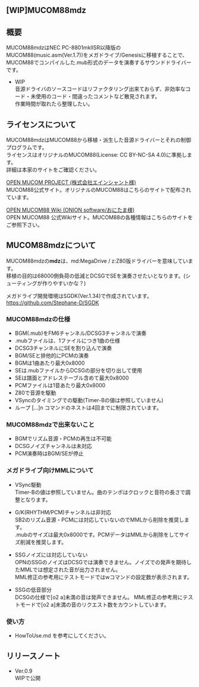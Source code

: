 [WIP]MUCOM88mdz
------------------
## 概要
MUCOM88mdzはNEC PC-8801mkⅡSR以降版のMUCOM88(music.asm(Ver.1.7))をメガドライブ/Genesisに移植することで、
MUCOM88でコンパイルした.mub形式のデータを演奏するサウンドドライバーです。  

- WIP  
音源ドライバのソースコードはリファクタリング出来ておらず、非効率なコード・未使用のコード・間違ったコメントなど散見されます。  
作業時間が取れたら整理したい。  

## ライセンスについて
MUCOM88mdzはMUCOM88から移植・派生した音源ドライバーとそれの制御プログラムです。  
ライセンスはオリジナルのMUCOM88(License: CC BY-NC-SA 4.0)に準拠します。  
詳細は本家のサイトをご確認ください。

[OPEN MUCOM PROJECT (株式会社エインシャント様)](https://www.ancient.co.jp/~MUCOM88/)  
 MUCOM88公式サイト。オリジナルのMUCOM88はこちらのサイトで配布されています。

[OPEN MUCOM88 Wiki (ONION software/おにたま様)](https://github.com/onitama/MUCOM88/wiki)  
 OPEN MUCOM88 公式Wikiサイト。MUCOM88の各種情報はこちらのサイトをご参照下さい。

## MUCOM88mdzについて  
MUCOM88mdzの**mdz**は、md:MegaDrive / z:Z80版ドライバーを意味しています。  
移植の目的は68000側負荷の低減とDCSGでSEを演奏させたいとなります。(シューティングが作りやすいかな？)  

メガドライブ開発環境はSGDK(Ver.1.34)で作成されています。  
https://github.com/Stephane-D/SGDK


### MUCOM88mdzの仕様
  - BGM(.mub)をFM6チャンネル/DCSG3チャンネルで演奏
  - .mubファイルは、1ファイルにつき1曲の仕様
  - DCSG3チャンネルにSEを割り込んで演奏
  - BGM/SEと排他的にPCMの演奏
  - BGMは1曲あたり最大0x8000
  - SEは.mubファイルからDCSGの部分を切り出して使用
  - SEは譜面とアドレステーブル含めて最大0x8000
  - PCMファイルは1音あたり最大0x8000
  - Z80で音源を駆動
  - VSyncのタイミングでの駆動(Timer-Bの値は参照していません)
  - ループ […]n コマンドのネストは4回までに制限されています。

### MUCOM88mdzで出来ないこと
  - BGMでリズム音源・PCMの再生は不可能
  - DCSGノイズチャンネルは未対応
  - PCM演奏時はBGM/SEが停止

### メガドライブ向けMMLについて
  - VSync駆動  
  Timer-Bの値は参照していません。曲のテンポはクロックと音符の長さで調整となります。
  - G/K(RHYTHM/PCM)チャンネルは非対応  
  SB2のリズム音源・PCMには対応していないのでMMLから削除を推奨します。  
  .mubのサイズは最大0x8000です。PCMデータはMMLから削除をしてサイズ削減を推奨します。

  - SSGノイズには対応していない  
  OPNのSSGのノイズはDCSGでは演奏できません。ノイズでの発声を期待したMMLでは想定された音が出力されません。  
  MML修正の参考用にテストモードではwコマンドの設定数が表示されます。
  - SSGの低音部分  
  DCSGの仕様で[o2 a]未満の音は発声できません。
  MML修正の参考用にテストモードで[o2 a]未満の音のリクエスト数をカウントしています。


### 使い方  
- HowToUse.md を参考にしてください。

## リリースノート
  - Ver.0.9  
  WIPで公開  
